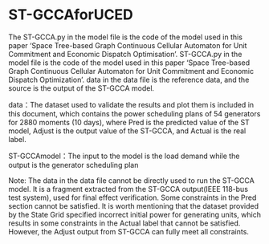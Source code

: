 # ST-GCCAforUCED
The ST-GCCA.py in the model file is the code of the model used in this paper ‘Space Tree-based Graph Continuous Cellular Automaton for Unit Commitment and Economic Dispatch Optimisation’.
ST-GCCA.py in the model file is the code of the model used in this paper ‘Space Tree-based Graph Continuous Cellular Automaton for Unit Commitment and Economic Dispatch Optimization’. data in the data file is the reference data, and the source is the output of the ST-GCCA model.

data：The dataset used to validate the results and plot them is included in this document, which contains the power scheduling plans of 54 generators for 2880 moments (10 days), where Pred is the predicted value of the ST model, Adjust is the output value of the ST-GCCA, and Actual is the real label.

ST-GCCAmodel：The input to the model is the load demand while the output is the generator scheduling plan

Note: The data in the data file cannot be directly used to run the ST-GCCA model. It is a fragment extracted from the ST-GCCA output(IEEE 118-bus test system), used for final effect verification. Some constraints in the Pred section cannot be satisfied. It is worth mentioning that the dataset provided by the State Grid specified incorrect initial power for generating units, which results in some constraints in the Actual label that cannot be satisfied. However, the Adjust output from ST-GCCA can fully meet all constraints.
